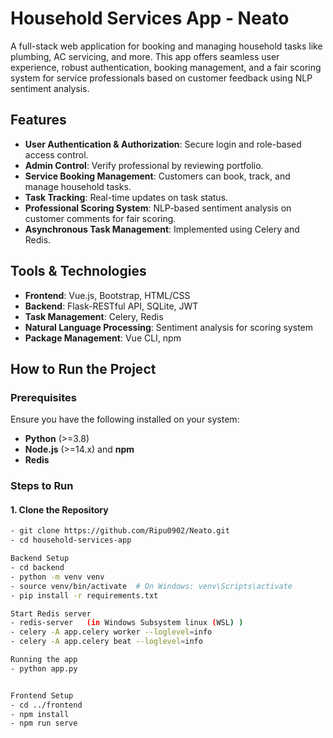 # Household Services App - Neato

A full-stack web application for booking and managing household tasks like plumbing, AC servicing, and more. This app offers seamless user experience, robust authentication, booking management, and a fair scoring system for service professionals based on customer feedback using NLP sentiment analysis.

## Features

- **User Authentication & Authorization**: Secure login and role-based access control.
- **Admin Control**:  Verify professional by reviewing portfolio.
- **Service Booking Management**: Customers can book, track, and manage household tasks.
- **Task Tracking**: Real-time updates on task status.
- **Professional Scoring System**: NLP-based sentiment analysis on customer comments for fair scoring.
- **Asynchronous Task Management**: Implemented using Celery and Redis.

## Tools & Technologies

- **Frontend**: Vue.js, Bootstrap, HTML/CSS
- **Backend**: Flask-RESTful API, SQLite, JWT
- **Task Management**: Celery, Redis
- **Natural Language Processing**: Sentiment analysis for scoring system
- **Package Management**: Vue CLI, npm

## How to Run the Project

### Prerequisites

Ensure you have the following installed on your system:

- **Python** (>=3.8)
- **Node.js** (>=14.x) and **npm**
- **Redis**

### Steps to Run

#### 1. Clone the Repository

```bash
- git clone https://github.com/Ripu0902/Neato.git
- cd household-services-app

Backend Setup
- cd backend
- python -m venv venv
- source venv/bin/activate  # On Windows: venv\Scripts\activate
- pip install -r requirements.txt

Start Redis server
- redis-server   (in Windows Subsystem linux (WSL) )
- celery -A app.celery worker --loglevel=info
- celery -A app.celery beat --loglevel=info

Running the app
- python app.py


Frontend Setup
- cd ../frontend
- npm install
- npm run serve







